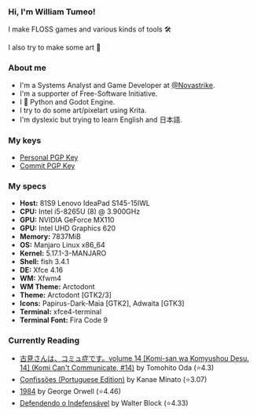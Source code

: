 ### Hi, I'm William Tumeo!

I make FLOSS games and various kinds of tools 🛠

I also try to make some art 🎨


### About me

- I'm a Systems Analyst and Game Developer at [@Novastrike](https://github.com/Novastrike).
- I'm a supporter of Free-Software Initiative.
- I 💜 Python and Godot Engine.
- I try to do some art/pixelart using Krita.
- I'm dyslexic but trying to learn English and 日本語.


### My keys

- [Personal PGP Key](https://tumeo.space/keys/gpg.pem.txt)
- [Commit PGP Key](https://tumeo.space/keys/git.pem.txt)


### My specs

- **Host:** 81S9 Lenovo IdeaPad S145-15IWL
- **CPU:** Intel i5-8265U (8) @ 3.900GHz
- **GPU:** NVIDIA GeForce MX110 
- **GPU:** Intel UHD Graphics 620
- **Memory:** 7837MiB
- **OS:** Manjaro Linux x86_64
- **Kernel:** 5.17.1-3-MANJARO
- **Shell:** fish 3.4.1
- **DE:** Xfce 4.16
- **WM:** Xfwm4
- **WM Theme:** Arctodont
- **Theme:** Arctodont [GTK2/3]
- **Icons:** Papirus-Dark-Maia [GTK2], Adwaita [GTK3]
- **Terminal:** xfce4-terminal
- **Terminal Font:** Fira Code 9

### Currently Reading

<!-- GOODREADS-LIST:START -->
- [古見さんは、コミュ症です。volume 14 [Komi-san wa Komyushou Desu. 14] (Komi Can't Communicate, #14)](https://www.goodreads.com/review/show/5580964093?utm_medium=api&utm_source=rss) by Tomohito Oda (⭐️4.3)
- [Confissões (Portuguese Edition)](https://www.goodreads.com/review/show/5132752813?utm_medium=api&utm_source=rss) by Kanae Minato (⭐️3.07)
- [1984](https://www.goodreads.com/review/show/4770047411?utm_medium=api&utm_source=rss) by George Orwell (⭐️4.46)
- [Defendendo o Indefensável](https://www.goodreads.com/review/show/4549732905?utm_medium=api&utm_source=rss) by Walter Block (⭐️4.33)
<!-- GOODREADS-LIST:END -->
